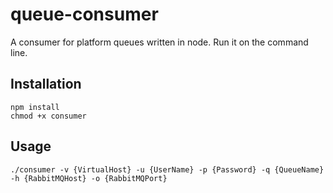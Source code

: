# queue-consumer
A consumer for platform queues written in node. Run it on the command line.

## Installation

    npm install
    chmod +x consumer

## Usage
    ./consumer -v {VirtualHost} -u {UserName} -p {Password} -q {QueueName} -h {RabbitMQHost} -o {RabbitMQPort}
